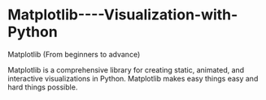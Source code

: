 # Matplotlib----Visualization-with-Python
Matplotlib (From beginners to advance)


Matplotlib is a comprehensive library for creating static, animated, and interactive visualizations in Python. Matplotlib makes easy things easy and hard things possible.


